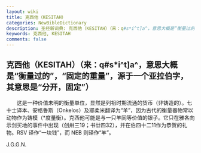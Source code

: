 ```yaml
---
layout: wiki
title: 克西他（KESITAH）
categories: NewBibleDictionary
description: 圣经新词典: 克西他（KESITAH）（来：q#s*i^t]a^，意思大概是“衡量过的”，“固定的重量”，源于一个亚拉伯字，其意思是“分开，固定”）
keywords: 克西他, KESITAH
comments: false
---
```


## 克西他（KESITAH）（来：q#s*i^t]a^，意思大概是“衡量过的”，“固定的重量”，源于一个亚拉伯字，其意思是“分开，固定”）

　　这是一种价值未明的衡量单位，显然是列祖时期流通的货币（非铸造的）。七十士译本、安格鲁斯（Onkelos）及耶柔米翻译为“羊”，因为古代的衡量器物常以动物作为铸模（*度量衡）。克西他可能是与一只羊同等价值的银子。它只在雅各向示剑买地的事件中出现（创卅三19；书廿四32），并在伯四十二11作为恭贺的礼物。RSV 译作“一块钱”，而 NEB 则译作“羊”。

J.G.G.N.









